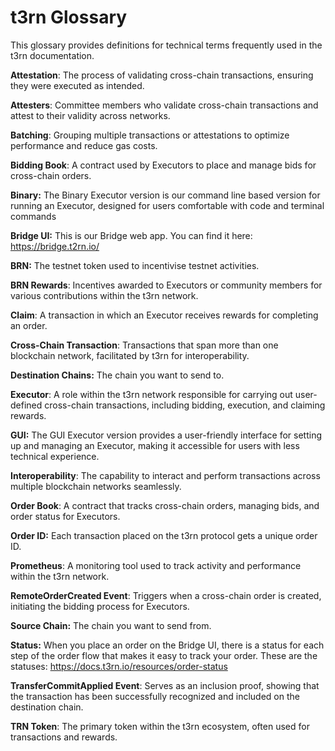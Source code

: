 # t3rn Glossary

This glossary provides definitions for technical terms frequently used in the t3rn documentation.

**Attestation**: The process of validating cross-chain transactions, ensuring they were executed as intended.

**Attesters**: Committee members who validate cross-chain transactions and attest to their validity across networks.

**Batching**: Grouping multiple transactions or attestations to optimize performance and reduce gas costs.

**Bidding Book**: A contract used by Executors to place and manage bids for cross-chain orders.

**Binary:** The Binary Executor version is our command line based version for running an Executor, designed for users comfortable with code and terminal commands

**Bridge UI:** This is our Bridge web app. You can find it here: https://bridge.t2rn.io/

**BRN:** The testnet token used to incentivise testnet activities.

**BRN Rewards**: Incentives awarded to Executors or community members for various contributions within the t3rn network.

**Claim**: A transaction in which an Executor receives rewards for completing an order.

**Cross-Chain Transaction**: Transactions that span more than one blockchain network, facilitated by t3rn for interoperability.

**Destination Chains:** The chain you want to send to.

**Executor**: A role within the t3rn network responsible for carrying out user-defined cross-chain transactions, including bidding, execution, and claiming rewards.

**GUI:** The GUI Executor version provides a user-friendly interface for setting up and managing an Executor, making it accessible for users with less technical experience.

**Interoperability**: The capability to interact and perform transactions across multiple blockchain networks seamlessly.

**Order Book**: A contract that tracks cross-chain orders, managing bids, and order status for Executors.

**Order ID:** Each transaction placed on the t3rn protocol gets a unique order ID.

**Prometheus**: A monitoring tool used to track activity and performance within the t3rn network.

**RemoteOrderCreated Event**: Triggers when a cross-chain order is created, initiating the bidding process for Executors.

**Source Chain:** The chain you want to send from.

**Status:** When you place an order on the Bridge UI, there is a status for each step of the order flow that makes it easy to track your order. These are the statuses: https://docs.t3rn.io/resources/order-status

**TransferCommitApplied Event**: Serves as an inclusion proof, showing that the transaction has been successfully recognized and included on the destination chain.

**TRN Token**: The primary token within the t3rn ecosystem, often used for transactions and rewards.
